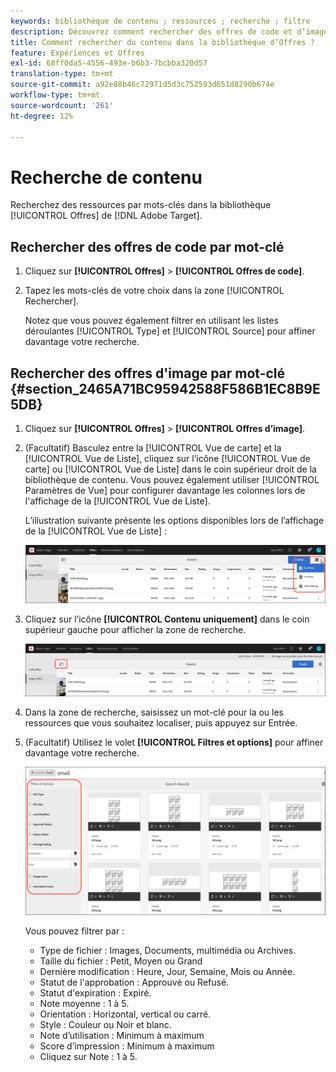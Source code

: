 ```yaml
---
keywords: bibliothèque de contenu ; ressources ; recherche ; filtre
description: Découvrez comment rechercher des offres de code et d’image dans la bibliothèque d’Offres Adobe [!DNL Target] .
title: Comment rechercher du contenu dans la bibliothèque d’Offres ?
feature: Expériences et Offres
exl-id: 68ff0da5-4556-493e-b6b3-7bcbba320d57
translation-type: tm+mt
source-git-commit: a92e88b46c72971d5d3c752593d651d8290b674e
workflow-type: tm+mt
source-wordcount: '261'
ht-degree: 12%

---
```


# Recherche de contenu

Recherchez des ressources par mots-clés dans la bibliothèque [!UICONTROL Offres] de [!DNL Adobe Target].

## Rechercher des offres de code par mot-clé

1. Cliquez sur **[!UICONTROL Offres]** > **[!UICONTROL Offres de code]**.
1. Tapez les mots-clés de votre choix dans la zone [!UICONTROL Rechercher].

   Notez que vous pouvez également filtrer en utilisant les listes déroulantes [!UICONTROL Type] et [!UICONTROL Source] pour affiner davantage votre recherche.

## Rechercher des offres d&#39;image par mot-clé {#section_2465A71BC95942588F586B1EC8B9E5DB}

1. Cliquez sur **[!UICONTROL Offres]** > **[!UICONTROL Offres d’image]**.

1. (Facultatif) Basculez entre la [!UICONTROL Vue de carte] et la [!UICONTROL Vue de Liste], cliquez sur l’icône [!UICONTROL Vue de carte] ou [!UICONTROL Vue de Liste] dans le coin supérieur droit de la bibliothèque de contenu. Vous pouvez également utiliser [!UICONTROL Paramètres de Vue] pour configurer davantage les colonnes lors de l&#39;affichage de la [!UICONTROL Vue de Liste].

   L’illustration suivante présente les options disponibles lors de l’affichage de la [!UICONTROL Vue de Liste] :

   ![Options de Vue de liste](/help/c-experiences/c-manage-content/assets/view-settings-options.png)

1. Cliquez sur l’icône **[!UICONTROL Contenu uniquement]** dans le coin supérieur gauche pour afficher la zone de recherche.

   ![Option Contenu uniquement](/help/c-experiences/c-manage-content/assets/content-only.png)

1. Dans la zone de recherche, saisissez un mot-clé pour la ou les ressources que vous souhaitez localiser, puis appuyez sur Entrée.

1. (Facultatif) Utilisez le volet **[!UICONTROL Filtres et options]** pour affiner davantage votre recherche.

   ![Volet Filtres et options](/help/c-experiences/c-manage-content/assets/filter-and-options.png)

   Vous pouvez filtrer par :

   * Type de fichier : Images, Documents, multimédia ou Archives.
   * Taille du fichier : Petit, Moyen ou Grand
   * Dernière modification : Heure, Jour, Semaine, Mois ou Année.
   * Statut de l&#39;approbation : Approuvé ou Refusé.
   * Statut d&#39;expiration : Expiré.
   * Note moyenne : 1 à 5.
   * Orientation : Horizontal, vertical ou carré.
   * Style : Couleur ou Noir et blanc.
   * Note d’utilisation : Minimum à maximum
   * Score d’impression : Minimum à maximum
   * Cliquez sur Note : 1 à 5.
